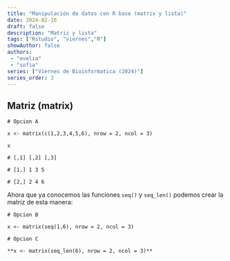 ```yaml
---
title: "Manipulación de datos con R base (matrix y lista)"
date: 2024-02-16
draft: false
description: "Matriz y lista"
tags: ["Rstudio", "viernes","R"]
showAuthor: false
authors:
 - "evelia"
 - "sofia"
series: ["Viernes de Bioinformatica (2024)"]
series_order: 3
---
```


## **Matriz (matrix)**

```         
# Opcion A

x <- matrix(c(1,2,3,4,5,6), nrow = 2, ncol = 3)

x

# [,1] [,2] [,3]

# [1,] 1 3 5

# [2,] 2 4 6

```
Ahora que ya conocemos las funciones `seq()` y `seq_len()` podemos crear la matriz de esta manera:

```         
# Opcion B

x <- matrix(seq(1,6), nrow = 2, ncol = 3)

# Opcion C

**x <- matrix(seq_len(6), nrow = 2, ncol = 3)**

```